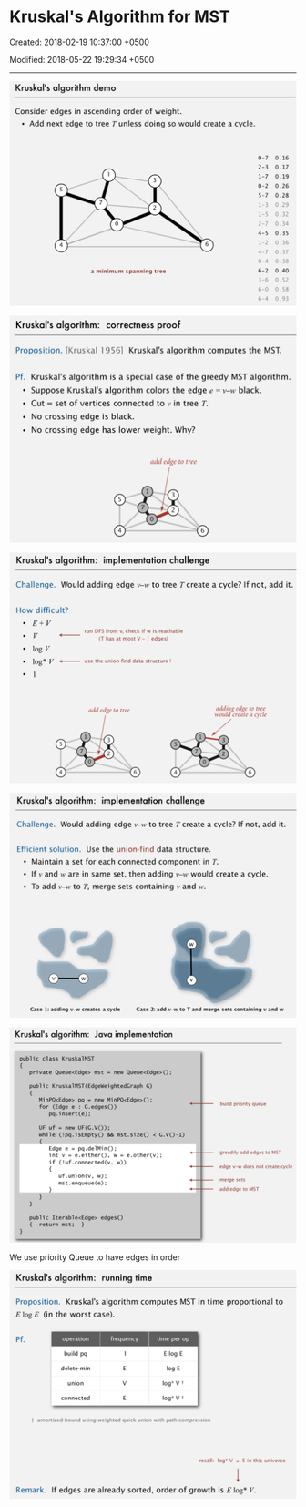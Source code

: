 # Kruskal's Algorithm for MST

Created: 2018-02-19 10:37:00 +0500

Modified: 2018-05-22 19:29:34 +0500

---

![image](media/Kruskal's-Algorithm-for-MST-image1.png)

![image](media/Kruskal's-Algorithm-for-MST-image2.png)

![image](media/Kruskal's-Algorithm-for-MST-image3.png)

![image](media/Kruskal's-Algorithm-for-MST-image4.png)

![image](media/Kruskal's-Algorithm-for-MST-image5.png)

We use priority Queue to have edges in order

![image](media/Kruskal's-Algorithm-for-MST-image6.png)




